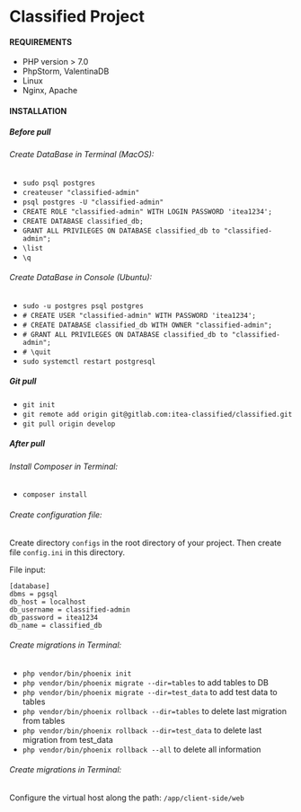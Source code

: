 # Classified Project

#### REQUIREMENTS

- PHP version > 7.0
- PhpStorm, ValentinaDB
- Linux
- Nginx, Apache

#### INSTALLATION

#####  Before pull

###### Create DataBase in Terminal (MacOS):

- `sudo psql postgres`
- `createuser "classified-admin"`
- `psql postgres -U "classified-admin"`
- `CREATE ROLE "classified-admin" WITH LOGIN PASSWORD 'itea1234';`
- `CREATE DATABASE classified_db;`
- `GRANT ALL PRIVILEGES ON DATABASE classified_db to "classified-admin";`
- `\list`
- `\q`

###### Create DataBase in Console (Ubuntu):

- `sudo -u postgres psql postgres`
- `# CREATE USER "classified-admin" WITH PASSWORD 'itea1234';`
- `# CREATE DATABASE classified_db WITH OWNER "classified-admin";`
- `# GRANT ALL PRIVILEGES ON DATABASE classified_db to "classified-admin";`
- `# \quit`
- `sudo systemctl restart postgresql`

##### Git pull

- `git init`
- `git remote add origin git@gitlab.com:itea-classified/classified.git`
- `git pull origin develop`

##### After pull

###### Install Composer in Terminal:

- `composer install`

###### Create configuration file:

Create directory `configs` in the root directory of your project. Then create file `config.ini` in this directory.

File input:

```
[database]
dbms = pgsql
db_host = localhost
db_username = classified-admin
db_password = itea1234
db_name = classified_db
```

###### Create migrations in Terminal:

- `php vendor/bin/phoenix init`
- `php vendor/bin/phoenix migrate --dir=tables` to add tables to DB
- `php vendor/bin/phoenix migrate --dir=test_data` to add test data to tables
- `php vendor/bin/phoenix rollback --dir=tables` to delete last migration from tables
- `php vendor/bin/phoenix rollback --dir=test_data` to delete last migration from test_data
- `php vendor/bin/phoenix rollback --all` to delete all information

###### Create migrations in Terminal:

Configure the virtual host along the path: `/app/client-side/web`